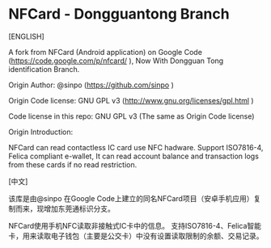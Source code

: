 NFCard - Dongguantong Branch
======
[ENGLISH]

A fork from NFCard (Android application) on Google Code (https://code.google.com/p/nfcard/ ), Now With Dongguan Tong identification Branch. 

Origin Author: @sinpo (https://github.com/sinpo )

Origin Code license: GNU GPL v3 (http://www.gnu.org/licenses/gpl.html )

Code license in this repo: GNU GPL v3 (The same as Origin Code license)

Origin Introduction:

NFCard can read contactless IC card use NFC hadware. Support ISO7816-4, Felica compliant e-wallet, It can read account balance and transaction logs from these cards if no read restriction.


[中文]

该库是由@sinpo 在Google Code上建立的同名NFCard项目（安卓手机应用）复制而来，现增加东莞通标识分支。

NFCard使用手机NFC读取非接触式IC卡中的信息。 支持ISO7816-4、Felica智能卡，用来读取电子钱包（主要是公交卡）中没有设置读取限制的余额、交易记录。


